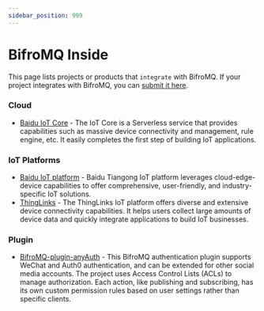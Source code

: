 ```yaml
---
sidebar_position: 999
---
```


# BifroMQ Inside

This page lists projects or products that `integrate` with BifroMQ. If your project integrates with BifroMQ, you can [submit it here](https://github.com/bifromqio/bifromq-docs/issues/new?assignees=visoar&labels=BifroMQ+Inside&projects=&template=bifromq-inside.md&title=%5BBifroMQ+Inside%5D+Your+Project%2FProduct+Name).

### Cloud

* [Baidu IoT Core](https://cloud.baidu.com/product/iot.html) - The IoT Core is a Serverless service that provides capabilities such as massive device connectivity and management, rule engine, etc. It easily completes the first step of building IoT applications.

### IoT Platforms

* [Baidu IoT platform](https://iot.baidu.com/) - Baidu Tiangong IoT platform leverages cloud-edge-device capabilities to offer comprehensive, user-friendly, and industry-specific IoT solutions.
* [ThingLinks](https://mqttsnet.yuque.com/gt6zkc/thinglinks) - The ThingLinks IoT platform offers diverse and extensive device connectivity capabilities. It helps users collect large amounts of device data and quickly integrate applications to build IoT businesses.


### Plugin

* [BifroMQ-plugin-anyAuth](https://github.com/Gujiawei-Edinburgh/bifromq-plugin-anyAuth) - This BifroMQ authentication plugin supports WeChat and Auth0 authentication, and can be extended for other social media accounts. The project uses Access Control Lists (ACLs) to manage authorization. Each action, like publishing and subscribing, has its own custom permission rules based on user settings rather than specific clients.

